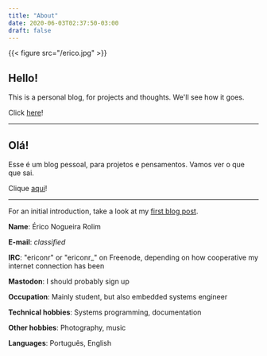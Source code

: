 ```yaml
---
title: "About"
date: 2020-06-03T02:37:50-03:00
draft: false
---
```


{{< figure src="/erico.jpg" >}}

## Hello!

This is a personal blog, for projects and thoughts. We'll see how it goes.

Click [here](/posts)!

---

## Olá!

Esse é um blog pessoal, para projetos e pensamentos. Vamos ver o que que sai.

Clique [aqui](/posts)!

---

For an initial introduction, take a look at my [first blog post](/posts/hello-world).

**Name**: Érico Nogueira Rolim

**E-mail**: *classified*

**IRC**: "ericonr" or "ericonr\_" on Freenode, depending on how cooperative my
internet connection has been

**Mastodon**: I should probably sign up

**Occupation**: Mainly student, but also embedded systems engineer

**Technical hobbies**: Systems programming, documentation

**Other hobbies**: Photography, music

**Languages**: Português, English

